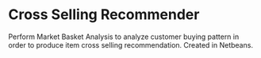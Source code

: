 # Cross Selling Recommender

Perform Market Basket Analysis to analyze customer buying pattern in order to produce item cross selling recommendation. Created in Netbeans.
